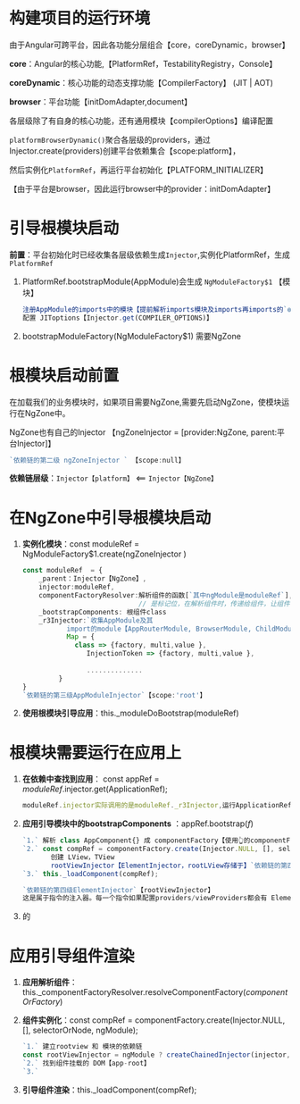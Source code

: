 # 构建项目的运行环境

由于Angular可跨平台，因此各功能分层组合【core，coreDynamic，browser】

**core**：Angular的核心功能,【PlatformRef，TestabilityRegistry，Console】

**coreDynamic**：核心功能的动态支撑功能【CompilerFactory】 (JIT | AOT)

**browser**：平台功能【initDomAdapter,document】

各层级除了有自身的核心功能，还有通用模块【compilerOptions】编译配置

`platformBrowserDynamic()`聚合各层级的providers，通过Injector.create(providers)创建平台依赖集合【scope:platform】，

然后实例化`PlatformRef`，再运行平台初始化【PLATFORM_INITIALIZER】

【由于平台是browser，因此运行browser中的provider：initDomAdapter】

# 引导根模块启动

**前置**：平台初始化时已经收集各层级依赖生成`Injector`,实例化PlatformRef，生成`PlatformRef`

1. PlatformRef.bootstrapModule(AppModule)会生成 `NgModuleFactory$1` 【模块】

   ```typescript
   注册AppModule的imports中的模块【提前解析imports模块及imports再imports的`ɵmod`,】`？？？？？？？？？？？`
   配置 JIToptions【Injector.get(COMPILER_OPTIONS)】
   ```

2. bootstrapModuleFactory(NgModuleFactory$1)  需要NgZone

# 根模块启动前置

在加载我们的业务模块时，如果项目需要NgZone,需要先启动NgZone，使模块运行在NgZone中。

NgZone也有自己的Injector 【ngZoneInjector = [provider:NgZone, parent:平台Injector]】

```typescript
`依赖链的第二级 ngZoneInjector ` 【scope:null】
```

**依赖链层级**：`Injector【platform】` <== `Injector【NgZone】`

# 在NgZone中引导根模块启动

1. **实例化模块**：const moduleRef = NgModuleFactory$1.create(ngZoneInjector )

   ```typescript
   const moduleRef  = {
       _parent：Injector【NgZone】,
       injector:moduleRef,
       componentFactoryResolver:解析组件的函数[`其中ngModule是moduleRef`],
                                // 是标记位，在解析组件时，传递给组件，让组件记录所属的模块【AppModule】
       _bootstrapComponents: 根组件class
       _r3Injector:`收集AppModule及其
              import的module【AppRouterModule, BrowserModule, ChildModuleModule】和它们的providers`
              Map = {
       			class => {factory, multi,value },
                   InjectionToken => {factory, multi,value },
                       
                   ..............
   			}
   }
   `依赖链的第三级AppModuleInjector`【scope:'root'】
   ```

   

2. **使用根模块引导应用**：this._moduleDoBootstrap(moduleRef)

# 根模块需要运行在应用上

1. **在依赖中查找到应用**： const appRef = *moduleRef*.injector.get(ApplicationRef);

   ```typescript
   moduleRef.injector实际调用的是moduleRef._r3Injector,运行ApplicationRef对应的 factory，返回应用实例。
   ```

2. **应用引导模块中的bootstrapComponents** ：appRef.bootstrap(*f*)

   ```typescript
   `1.` 解析 class AppComponent{} 成 componentFactory【使用👆的componentFactoryResolver解析】
   `2.` const compRef = componentFactory.create(Injector.NULL, [], selectorOrNode, ngModule);
          创建 LView，TView
          rootViewInjector【ElementInjector，rootLView存储于】`依赖链的第四级ElementInjector`
   `3.` this._loadComponent(compRef);
   
   `依赖链的第四级ElementInjector`【rootViewInjector】
   这是属于指令的注入器。每一个指令如果配置providers/viewProviders都会有 ElementInjector
   ```

   

3. 的

# 应用引导组件渲染

1. **应用解析组件**：this._componentFactoryResolver.resolveComponentFactory(*componentOrFactory*)

2. **组件实例化**：const compRef = componentFactory.create(Injector.NULL, [], selectorOrNode, ngModule);

   ```typescript
   `1.` 建立rootview 和 模块的依赖链
   const rootViewInjector = ngModule ? createChainedInjector(injector, ngModule.injector) : injector;
   `2.` 找到组件挂载的 DOM【app-root】
   `3.` 
   ```

   

3. **引导组件渲染**：this._loadComponent(compRef);

